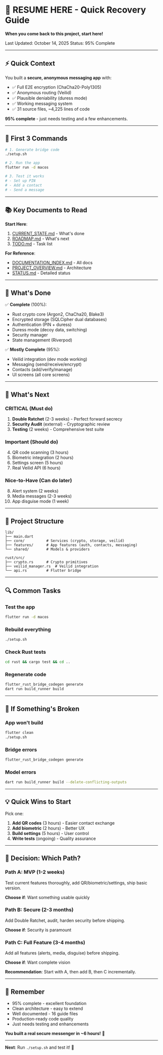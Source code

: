 # 🎯 RESUME HERE - Quick Recovery Guide

**When you come back to this project, start here!**

Last Updated: October 14, 2025
Status: 95% Complete

---

## ⚡ Quick Context

You built a **secure, anonymous messaging app** with:
- ✅ Full E2E encryption (ChaCha20-Poly1305)
- ✅ Anonymous routing (Veilid)
- ✅ Plausible deniability (duress mode)
- ✅ Working messaging system
- ✅ 31 source files, ~4,225 lines of code

**95% complete** - just needs testing and a few enhancements.

---

## 🚀 First 3 Commands

```bash
# 1. Generate bridge code
./setup.sh

# 2. Run the app
flutter run -d macos

# 3. Test it works
# - Set up PIN
# - Add a contact
# - Send a message
```

---

## 📚 Key Documents to Read

**Start Here**:
1. [CURRENT_STATE.md](CURRENT_STATE.md) - What's done
2. [ROADMAP.md](ROADMAP.md) - What's next
3. [TODO.md](TODO.md) - Task list

**For Reference**:
- [DOCUMENTATION_INDEX.md](DOCUMENTATION_INDEX.md) - All docs
- [PROJECT_OVERVIEW.md](PROJECT_OVERVIEW.md) - Architecture
- [STATUS.md](STATUS.md) - Detailed status

---

## 🎯 What's Done

✅ **Complete** (100%):
- Rust crypto core (Argon2, ChaCha20, Blake3)
- Encrypted storage (SQLCipher dual databases)
- Authentication (PIN + duress)
- Duress mode (decoy data, switching)
- Security manager
- State management (Riverpod)

✅ **Mostly Complete** (95%):
- Veilid integration (dev mode working)
- Messaging (send/receive/encrypt)
- Contacts (add/verify/manage)
- UI screens (all core screens)

---

## 🚧 What's Next

### **CRITICAL** (Must do)
1. **Double Ratchet** (2-3 weeks) - Perfect forward secrecy
2. **Security Audit** (external) - Cryptographic review
3. **Testing** (2 weeks) - Comprehensive test suite

### **Important** (Should do)
4. QR code scanning (3 hours)
5. Biometric integration (2 hours)
6. Settings screen (5 hours)
7. Real Veilid API (6 hours)

### **Nice-to-Have** (Can do later)
8. Alert system (2 weeks)
9. Media messages (2-3 weeks)
10. App disguise mode (1 week)

---

## 📂 Project Structure

```
lib/
├── main.dart
├── core/          # Services (crypto, storage, veilid)
├── features/      # App features (auth, contacts, messaging)
└── shared/        # Models & providers

rust/src/
├── crypto.rs      # Crypto primitives
├── veilid_manager.rs  # Veilid integration
└── api.rs         # Flutter bridge
```

---

## 🔍 Common Tasks

### Test the app
```bash
flutter run -d macos
```

### Rebuild everything
```bash
./setup.sh
```

### Check Rust tests
```bash
cd rust && cargo test && cd ..
```

### Regenerate code
```bash
flutter_rust_bridge_codegen generate
dart run build_runner build
```

---

## 🐛 If Something's Broken

### App won't build
```bash
flutter clean
./setup.sh
```

### Bridge errors
```bash
flutter_rust_bridge_codegen generate
```

### Model errors
```bash
dart run build_runner build --delete-conflicting-outputs
```

---

## 💡 Quick Wins to Start

Pick one:
1. **Add QR codes** (3 hours) - Easier contact exchange
2. **Add biometric** (2 hours) - Better UX
3. **Build settings** (5 hours) - User control
4. **Write tests** (ongoing) - Quality assurance

---

## 🎯 Decision: Which Path?

### **Path A: MVP** (1-2 weeks)
Test current features thoroughly, add QR/biometric/settings, ship basic version.

**Choose if**: Want something usable quickly

### **Path B: Secure** (2-3 months)
Add Double Ratchet, audit, harden security before shipping.

**Choose if**: Security is paramount

### **Path C: Full Feature** (3-4 months)
Add all features (alerts, media, disguise) before shipping.

**Choose if**: Want complete vision

**Recommendation**: Start with A, then add B, then C incrementally.

---

## 📌 Remember

- 95% complete - excellent foundation
- Clean architecture - easy to extend
- Well documented - 16 guide files
- Production-ready code quality
- Just needs testing and enhancements

**You built a real secure messenger in ~6 hours!** 🎉

---

**Next**: Run `./setup.sh` and test it! 🚀

